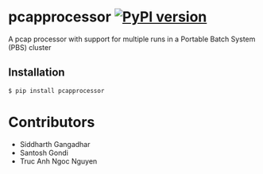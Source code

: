 # pcapprocessor [![PyPI version](https://badge.fury.io/py/pcapprocessor.svg)](https://badge.fury.io/py/pcapprocessor)
A pcap processor with support for multiple runs in a Portable Batch System (PBS) cluster

## Installation

```console
$ pip install pcapprocessor
```

# Contributors
- Siddharth Gangadhar
- Santosh Gondi
- Truc Anh Ngoc Nguyen
